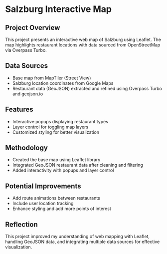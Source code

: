 # Salzburg Interactive Map

## Project Overview
This project presents an interactive web map of Salzburg using Leaflet. The map highlights restaurant locations with data sourced from OpenStreetMap via Overpass Turbo.

## Data Sources
- Base map from MapTiler (Street View)  
- Salzburg location coordinates from Google Maps  
- Restaurant data (GeoJSON) extracted and refined using Overpass Turbo and geojson.io

## Features
- Interactive popups displaying restaurant types  
- Layer control for toggling map layers  
- Customized styling for better visualization

## Methodology
- Created the base map using Leaflet library  
- Integrated GeoJSON restaurant data after cleaning and filtering  
- Added interactivity with popups and layer control

## Potential Improvements
- Add route animations between restaurants  
- Include user location tracking  
- Enhance styling and add more points of interest

## Reflection
This project improved my understanding of web mapping with Leaflet, handling GeoJSON data, and integrating multiple data sources for effective visualization.

